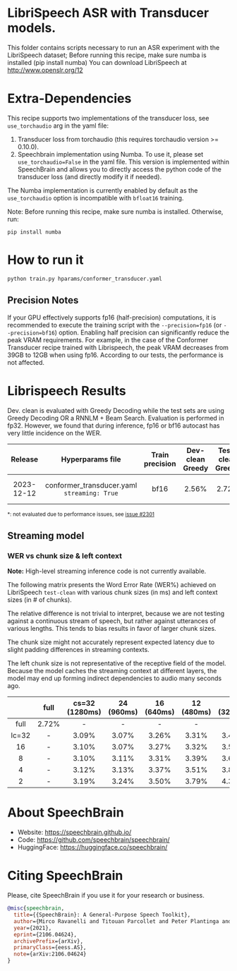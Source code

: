 # LibriSpeech ASR with Transducer models.
This folder contains scripts necessary to run an ASR experiment with the LibriSpeech dataset;
Before running this recipe, make sure numba is installed (pip install numba)
You can download LibriSpeech at http://www.openslr.org/12

# Extra-Dependencies
This recipe supports two implementations of the transducer loss, see `use_torchaudio` arg in the yaml file:
1. Transducer loss from torchaudio (this requires torchaudio version >= 0.10.0).
2. Speechbrain implementation using Numba. To use it, please set `use_torchaudio=False` in the yaml file. This version is implemented within SpeechBrain and  allows you to directly access the python code of the transducer loss (and directly modify it if needed).

The Numba implementation is currently enabled by default as the `use_torchaudio` option is incompatible with `bfloat16` training.

Note: Before running this recipe, make sure numba is installed. Otherwise, run:
```
pip install numba
```

# How to run it
```shell
python train.py hparams/conformer_transducer.yaml
```

## Precision Notes
If your GPU effectively supports fp16 (half-precision) computations, it is recommended to execute the training script with the `--precision=fp16` (or `--precision=bf16`) option.
Enabling half precision can significantly reduce the peak VRAM requirements. For example, in the case of the Conformer Transducer recipe trained with Librispeech, the peak VRAM decreases from 39GB to 12GB when using fp16.
According to our tests, the performance is not affected.

# Librispeech Results

Dev. clean is evaluated with Greedy Decoding while the test sets are using Greedy Decoding OR a RNNLM + Beam Search.
Evaluation is performed in fp32. However, we found that during inference, fp16 or bf16 autocast has very little incidence on the WER.

| Release | Hyperparams file | Train precision | Dev-clean Greedy | Test-clean Greedy | Test-other Greedy | Test-clean BS+RNNLM | Test-other BS+RNNLM | Model link | GPUs |
|:-------------:|:---------------------------:|:-:| :------:| :-----------:| :------------------:| :------------------:| :------------------:| :--------:| :-----------:|
| 2023-12-12 | conformer_transducer.yaml `streaming: True` | bf16 | 2.56% | 2.72% | 6.47% | \* | \* | https://drive.google.com/drive/folders/1QtQz1Bkd_QPYnf3CyxhJ57ovbSZC2EhN?usp=sharing | [4x A100SXM4 40GB](https://docs.alliancecan.ca/wiki/Narval/en) |

<sub>\*: not evaluated due to performance issues, see [issue #2301](https://github.com/speechbrain/speechbrain/issues/2301)</sub>

## Streaming model

### WER vs chunk size & left context

**Note:** High-level streaming inference code is not currently available.

The following matrix presents the Word Error Rate (WER%) achieved on LibriSpeech
`test-clean` with various chunk sizes (in ms) and left context sizes (in # of
chunks).

The relative difference is not trivial to interpret, because we are not testing
against a continuous stream of speech, but rather against utterances of various
lengths. This tends to bias results in favor of larger chunk sizes.

The chunk size might not accurately represent expected latency due to slight
padding differences in streaming contexts.

The left chunk size is not representative of the receptive field of the model.
Because the model caches the streaming context at different layers, the model
may end up forming indirect dependencies to audio many seconds ago.

|       | full | cs=32 (1280ms) | 24 (960ms) | 16 (640ms) | 12 (480ms) | 8 (320ms) |
|:-----:|:----:|:-----:|:-----:|:-----:|:-----:|:-----:|
| full  | 2.72%| -     | -     | -     | -     | -     |
| lc=32 | -    | 3.09% | 3.07% | 3.26% | 3.31% | 3.44% |
| 16    | -    | 3.10% | 3.07% | 3.27% | 3.32% | 3.50% |
| 8     | -    | 3.10% | 3.11% | 3.31% | 3.39% | 3.62% |
| 4     | -    | 3.12% | 3.13% | 3.37% | 3.51% | 3.80% |
| 2     | -    | 3.19% | 3.24% | 3.50% | 3.79% | 4.38% |

# **About SpeechBrain**
- Website: https://speechbrain.github.io/
- Code: https://github.com/speechbrain/speechbrain/
- HuggingFace: https://huggingface.co/speechbrain/


# **Citing SpeechBrain**
Please, cite SpeechBrain if you use it for your research or business.

```bibtex
@misc{speechbrain,
  title={{SpeechBrain}: A General-Purpose Speech Toolkit},
  author={Mirco Ravanelli and Titouan Parcollet and Peter Plantinga and Aku Rouhe and Samuele Cornell and Loren Lugosch and Cem Subakan and Nauman Dawalatabad and Abdelwahab Heba and Jianyuan Zhong and Ju-Chieh Chou and Sung-Lin Yeh and Szu-Wei Fu and Chien-Feng Liao and Elena Rastorgueva and François Grondin and William Aris and Hwidong Na and Yan Gao and Renato De Mori and Yoshua Bengio},
  year={2021},
  eprint={2106.04624},
  archivePrefix={arXiv},
  primaryClass={eess.AS},
  note={arXiv:2106.04624}
}
```
